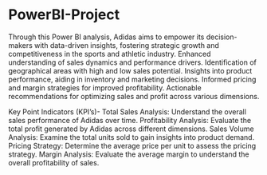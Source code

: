 # PowerBI-Project
Through this Power BI analysis, Adidas aims to empower its decision-makers with data-driven insights, fostering strategic growth and competitiveness in the sports and athletic industry.
Enhanced understanding of sales dynamics and performance drivers.
Identification of geographical areas with high and low sales potential.
Insights into product performance, aiding in inventory and marketing decisions.
Informed pricing and margin strategies for improved profitability.
Actionable recommendations for optimizing sales and profit across various dimensions.

Key Point Indicators (KPI’s)-
Total Sales Analysis:
Understand the overall sales performance of Adidas over time.
Profitability Analysis:
Evaluate the total profit generated by Adidas across different dimensions.
Sales Volume Analysis:
Examine the total units sold to gain insights into product demand.
Pricing Strategy:
Determine the average price per unit to assess the pricing strategy.
Margin Analysis:
Evaluate the average margin to understand the overall profitability of sales.
